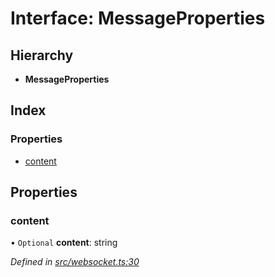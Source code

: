 # Interface: MessageProperties

## Hierarchy

* **MessageProperties**

## Index

### Properties

* [content](_websocket_.messageproperties.md#content)

## Properties

### content

• `Optional` **content**: string

*Defined in [src/websocket.ts:30](https://github.com/ourcord/ourcord/blob/175a597/src/websocket.ts#L30)*
